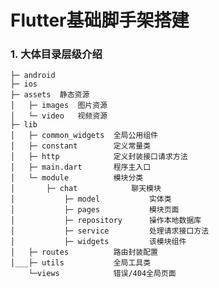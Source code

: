 # Flutter基础脚手架搭建
### 1. 大体目录层级介绍

    ├─ android
    ├─ ios
    ├─ assets  静态资源
    │	├─ images  图片资源
    │	└─ video   视频资源
    ├─ lib
    │	├─ common_widgets  全局公用组件
    │	├─ constant        定义常量类
    │	├─ http            定义封装接口请求方法
    │	├─ main.dart       程序主入口
    │	└─ module          模块分类
    │	    ├─ chat            聊天模块
    │           ├─ model           实体类
    │           ├─ pages           模块页面
    │           ├─ repository      操作本地数据库
    │           ├─ service         处理请求接口方法
    │           ├─ widgets         该模块组件
    │	├─ routes          路由封装配置
    │___├─ utils           全局工具类
        └─views            错误/404全局页面
